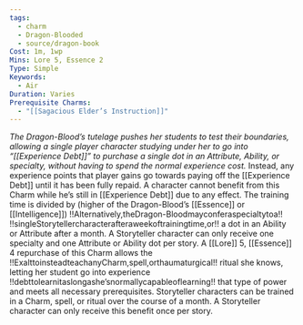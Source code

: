 ```yaml
---
tags:
  - charm
  - Dragon-Blooded
  - source/dragon-book
Cost: 1m, 1wp
Mins: Lore 5, Essence 2
Type: Simple
Keywords:
  - Air
Duration: Varies
Prerequisite Charms:
  - "[[Sagacious Elder’s Instruction]]"
---
```

*The Dragon-Blood’s tutelage pushes her students to test their boundaries, allowing a single player character studying under her to go into “[[Experience Debt]]” to purchase a single dot in an Attribute, Ability, or specialty, without having to spend the normal experience cost.*
Instead, any experience points that player gains go towards paying off the [[Experience Debt]] until it has been fully repaid. A character cannot benefit from this Charm while he’s still in [[Experience Debt]] due to any effect. The training time is divided by (higher of the Dragon-Blood’s [[Essence]] or [[Intelligence]]) !!Alternatively,theDragon-Bloodmayconferaspecialtytoa!! !!singleStorytellercharacterafteraweekoftrainingtime,or!! a dot in an Ability or Attribute after a month. A Storyteller character can only receive one specialty and one Attribute or Ability dot per story. A [[Lore]] 5, [[Essence]] 4 repurchase of this Charm allows the !!ExalttoinsteadteachanyCharm,spell,orthaumaturgical!! ritual she knows, letting her student go into experience !!debttolearnitaslongashe’snormallycapableoflearning!! that type of power and meets all necessary prerequisites. Storyteller characters can be trained in a Charm, spell, or ritual over the course of a month. A Storyteller character can only receive this benefit once per story.